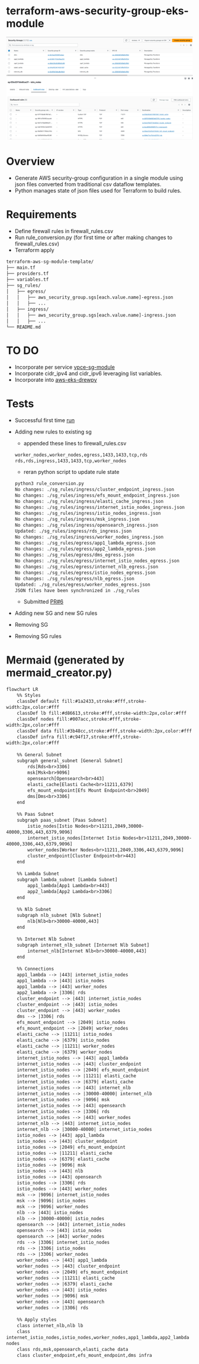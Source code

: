 # terraform-aws-security-group-eks-module

![Success](./img/successful_test1.png)

# Overview
- Generate AWS security-group configuration in a single module using json files converted from traditional csv dataflow templates. 
- Python manages state of json files used for Terraform to build rules. 


# Requirements
- Define firewall rules in firewall_rules.csv
- Run rule_conversion.py (for first time or after making changes to firewall_rules.csv)
- Terraform apply

```
terraform-aws-sg-module-template/
├── main.tf
├── providers.tf
├── variables.tf
├── sg_rules/
│   ├── egress/
│   │   ├── aws_security_group.sgs[each.value.name]-egress.json
│   │   ├── ...
│   ├── ingress/
│   │   ├── aws_security_group.sgs[each.value.name]-ingress.json
│   │   ├── ...
└── README.md
```

# TO DO

- Incorporate per service [vpce-sg-module](https://github.com/drewpypro/aws-vpce-policy-tester/tree/main/modulev2)
- Incorporate cidr_ipv4 and cidr_ipv6 leveraging list variables. 
- Incorporate into [aws-eks-drewpy](https://github.com/drewpypro/aws-eks-drewpy)


# Tests

- Successful first time [run](https://github.com/drewpypro/terraform-aws-sg-module-template/actions/runs/12074231390/job/33671844485) 
- Adding new rules to existing sg
  - appended these lines to firewall_rules.csv
  ```
  worker_nodes,worker_nodes,egress,1433,1433,tcp,rds
  rds,rds,ingress,1433,1433,tcp,worker_nodes
  ```

  - reran python script to update rule state
  ```
  python3 rule_conversion.py 
  No changes: ./sg_rules/ingress/cluster_endpoint_ingress.json
  No changes: ./sg_rules/ingress/efs_mount_endpoint_ingress.json
  No changes: ./sg_rules/ingress/elasti_cache_ingress.json
  No changes: ./sg_rules/ingress/internet_istio_nodes_ingress.json
  No changes: ./sg_rules/ingress/istio_nodes_ingress.json
  No changes: ./sg_rules/ingress/msk_ingress.json
  No changes: ./sg_rules/ingress/opensearch_ingress.json
  Updated: ./sg_rules/ingress/rds_ingress.json
  No changes: ./sg_rules/ingress/worker_nodes_ingress.json
  No changes: ./sg_rules/egress/app1_lambda_egress.json
  No changes: ./sg_rules/egress/app2_lambda_egress.json
  No changes: ./sg_rules/egress/dms_egress.json
  No changes: ./sg_rules/egress/internet_istio_nodes_egress.json
  No changes: ./sg_rules/egress/internet_nlb_egress.json
  No changes: ./sg_rules/egress/istio_nodes_egress.json
  No changes: ./sg_rules/egress/nlb_egress.json
  Updated: ./sg_rules/egress/worker_nodes_egress.json
  JSON files have been synchronized in ./sg_rules
  ```

  - Submitted [PR#6](https://github.com/drewpypro/terraform-aws-sg-module-template/pull/6)
- Adding new SG and new SG rules
- Removing SG 
- Removing SG rules

# Mermaid (generated by mermaid_creator.py)
<!-- SECURITY_GROUP_DIAGRAM_START -->
```mermaid
flowchart LR
    %% Styles
    classDef default fill:#1a2433,stroke:#fff,stroke-width:2px,color:#fff
    classDef lb fill:#d86613,stroke:#fff,stroke-width:2px,color:#fff
    classDef nodes fill:#007acc,stroke:#fff,stroke-width:2px,color:#fff
    classDef data fill:#3b48cc,stroke:#fff,stroke-width:2px,color:#fff
    classDef infra fill:#c94f17,stroke:#fff,stroke-width:2px,color:#fff

    %% General Subnet
    subgraph general_subnet [General Subnet]
        rds[Rds<br>3306]
        msk[Msk<br>9096]
        opensearch[Opensearch<br>443]
        elasti_cache[Elasti Cache<br>11211,6379]
        efs_mount_endpoint[Efs Mount Endpoint<br>2049]
        dms[Dms<br>3306]
    end

    %% Paas Subnet
    subgraph paas_subnet [Paas Subnet]
        istio_nodes[Istio Nodes<br>11211,2049,30000-40000,3306,443,6379,9096]
        internet_istio_nodes[Internet Istio Nodes<br>11211,2049,30000-40000,3306,443,6379,9096]
        worker_nodes[Worker Nodes<br>11211,2049,3306,443,6379,9096]
        cluster_endpoint[Cluster Endpoint<br>443]
    end

    %% Lambda Subnet
    subgraph lambda_subnet [Lambda Subnet]
        app1_lambda[App1 Lambda<br>443]
        app2_lambda[App2 Lambda<br>3306]
    end

    %% Nlb Subnet
    subgraph nlb_subnet [Nlb Subnet]
        nlb[Nlb<br>30000-40000,443]
    end

    %% Internet Nlb Subnet
    subgraph internet_nlb_subnet [Internet Nlb Subnet]
        internet_nlb[Internet Nlb<br>30000-40000,443]
    end

    %% Connections
    app1_lambda --> |443| internet_istio_nodes
    app1_lambda --> |443| istio_nodes
    app1_lambda --> |443| worker_nodes
    app2_lambda --> |3306| rds
    cluster_endpoint --> |443| internet_istio_nodes
    cluster_endpoint --> |443| istio_nodes
    cluster_endpoint --> |443| worker_nodes
    dms --> |3306| rds
    efs_mount_endpoint --> |2049| istio_nodes
    efs_mount_endpoint --> |2049| worker_nodes
    elasti_cache --> |11211| istio_nodes
    elasti_cache --> |6379| istio_nodes
    elasti_cache --> |11211| worker_nodes
    elasti_cache --> |6379| worker_nodes
    internet_istio_nodes --> |443| app1_lambda
    internet_istio_nodes --> |443| cluster_endpoint
    internet_istio_nodes --> |2049| efs_mount_endpoint
    internet_istio_nodes --> |11211| elasti_cache
    internet_istio_nodes --> |6379| elasti_cache
    internet_istio_nodes --> |443| internet_nlb
    internet_istio_nodes --> |30000-40000| internet_nlb
    internet_istio_nodes --> |9096| msk
    internet_istio_nodes --> |443| opensearch
    internet_istio_nodes --> |3306| rds
    internet_istio_nodes --> |443| worker_nodes
    internet_nlb --> |443| internet_istio_nodes
    internet_nlb --> |30000-40000| internet_istio_nodes
    istio_nodes --> |443| app1_lambda
    istio_nodes --> |443| cluster_endpoint
    istio_nodes --> |2049| efs_mount_endpoint
    istio_nodes --> |11211| elasti_cache
    istio_nodes --> |6379| elasti_cache
    istio_nodes --> |9096| msk
    istio_nodes --> |443| nlb
    istio_nodes --> |443| opensearch
    istio_nodes --> |3306| rds
    istio_nodes --> |443| worker_nodes
    msk --> |9096| internet_istio_nodes
    msk --> |9096| istio_nodes
    msk --> |9096| worker_nodes
    nlb --> |443| istio_nodes
    nlb --> |30000-40000| istio_nodes
    opensearch --> |443| internet_istio_nodes
    opensearch --> |443| istio_nodes
    opensearch --> |443| worker_nodes
    rds --> |3306| internet_istio_nodes
    rds --> |3306| istio_nodes
    rds --> |3306| worker_nodes
    worker_nodes --> |443| app1_lambda
    worker_nodes --> |443| cluster_endpoint
    worker_nodes --> |2049| efs_mount_endpoint
    worker_nodes --> |11211| elasti_cache
    worker_nodes --> |6379| elasti_cache
    worker_nodes --> |443| istio_nodes
    worker_nodes --> |9096| msk
    worker_nodes --> |443| opensearch
    worker_nodes --> |3306| rds

    %% Apply styles
    class internet_nlb,nlb lb
    class internet_istio_nodes,istio_nodes,worker_nodes,app1_lambda,app2_lambda nodes
    class rds,msk,opensearch,elasti_cache data
    class cluster_endpoint,efs_mount_endpoint,dms infra
```
<!-- SECURITY_GROUP_DIAGRAM_END -->
